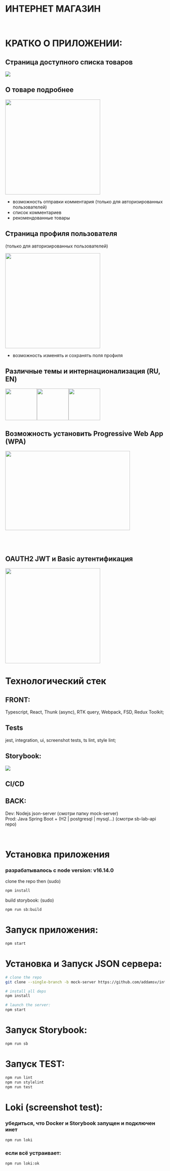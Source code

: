 # ИНТЕРНЕТ МАГАЗИН

<br>

# КРАТКО О ПРИЛОЖЕНИИ:

## Страница доступного списка товаров

<img src="./.github/projectDescription/images/app.png">

## О товаре подробнее

<img src="./.github/projectDescription/images/bookDescription.png" width="300px">

- возможность отправки комментария (только для авторизированных пользователей)
- список комментариев
- рекомендованные товары

## Страница профиля пользователя

(только для авторизированных пользователей)

<img src="./.github/projectDescription/images/userProfile.png" width="300px">

- возможность изменять и сохранять поля профиля

## Различные темы и интернационализация (RU, EN)

<img src="./.github/projectDescription/images/darkBlue.png" width="100px"><img src="./.github/projectDescription/images/dark.png" width="100px"><img src="./.github/projectDescription/images/lightBlue.png" width="100px">

## Возможность установить Progressive Web App (WPA)

<img src="./.github/projectDescription/images/wpa.jpg" width="394px" height="250px">

<br><br>

## OAUTH2 JWT и Basic аутентификация

<img src="./.github/projectDescription/images/basicAuth.png" width="300px">

# Технологический стек

## FRONT:

Typescript, React, Thunk (async), RTK query, Webpack, FSD, Redux Toolkit;

## Tests

jest, integration, ui, screenshot tests, ts lint, style lint;

## Storybook:

<img src="./.github/projectDescription/images/storybook.png">

## CI/CD

## BACK:

Dev: Nodejs json-server (смотри папку mock-server)
<br>
Prod: Java Spring Boot + (H2 | postgresql | mysql...) (смотри sb-lab-api repo)

<br>

# Установка приложения

### разрабатывалось с node version: v16.14.0

clone the repo then (sudo)

```bash
npm install
```

build storybook: (sudo)

```bash
npm run sb:build
```

<!-- в node_modules/entities удалил поля "module" и "exports" и всё заработало -->

# Запуск приложения:

```bash
npm start
```

# Установка и Запуск JSON сервера:

```bash
# clone the repo
git clone --single-branch -b mock-server https://github.com/addamsv/internet-store.git

# install all deps
npm install

# launch the server:
npm start
```

# Запуск Storybook:

```bash
npm run sb
```

# Запуск ТEST:

```bash
npm run lint
npm run stylelint
npm run test
```

# Loki (screenshot test):

### убедиться, что Docker и Storybook запущен и подключен инет

```bash
npm run loki
```

### если всё устраивает:

```bash
npm run loki:ok
```
